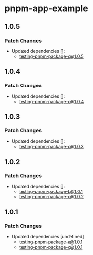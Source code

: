# pnpm-app-example

## 1.0.5

### Patch Changes

- Updated dependencies []:
  - testing-pnpm-package-c@1.0.5

## 1.0.4

### Patch Changes

- Updated dependencies []:
  - testing-pnpm-package-c@1.0.4

## 1.0.3

### Patch Changes

- Updated dependencies []:
  - testing-pnpm-package-c@1.0.3

## 1.0.2

### Patch Changes

- Updated dependencies []:
  - testing-pnpm-package-b@1.0.1
  - testing-pnpm-package-c@1.0.2

## 1.0.1

### Patch Changes

- Updated dependencies [undefined]
  - testing-pnpm-package-a@1.0.1
  - testing-pnpm-package-c@1.0.1
